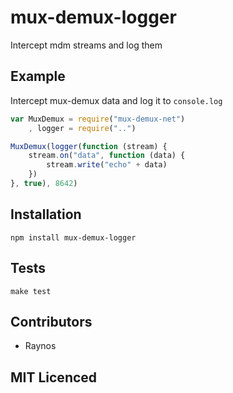 # mux-demux-logger

Intercept mdm streams and log them

## Example

Intercept mux-demux data and log it to `console.log`

``` js
var MuxDemux = require("mux-demux-net")
    , logger = require("..")

MuxDemux(logger(function (stream) {
    stream.on("data", function (data) {
        stream.write("echo" + data)
    })
}, true), 8642)
```

## Installation

`npm install mux-demux-logger`

## Tests

`make test`

## Contributors

 - Raynos

## MIT Licenced

  [1]: https://secure.travis-ci.org/Raynos/mux-demux-logger.png
  [2]: http://travis-ci.org/Raynos/mux-demux-logger
